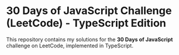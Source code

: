 # 30 Days of JavaScript Challenge (LeetCode) - TypeScript Edition

This repository contains my solutions for the **30 Days of JavaScript** challenge on LeetCode, implemented in TypeScript.
